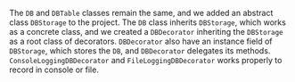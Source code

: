 The `DB` and `DBTable` classes remain the same, and we added an abstract class `DBStorage` to the project. The `DB` class inherits `DBStorage`, which works as a concrete class, and we created a `DBDecorator` inheriting the `DBStorage` as a root class of decorators. `DBDecorator` also have an instance field of `DBStorage`, which stores the `DB`, and `DBDecorator` delegates its methods. `ConsoleLoggingDBDecorator` and `FileLoggingDBDecorator` works properly to record in console or file. 